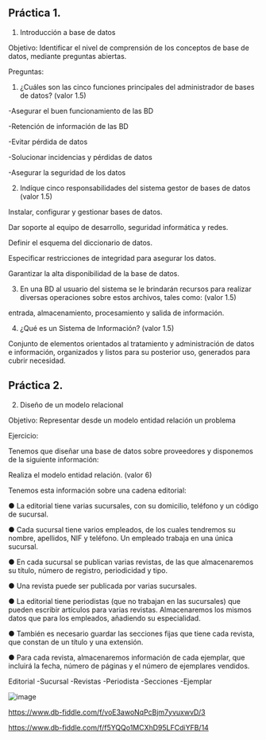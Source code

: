 ## Práctica 1.

1. Introducción a base de datos

Objetivo: Identificar el nivel de comprensión de los conceptos de base de datos,
mediante preguntas abiertas.
 
Preguntas:

1. ¿Cuáles son las cinco funciones principales del administrador de bases de datos?
(valor 1.5)

-Asegurar el buen funcionamiento de las BD

-Retención de información de las BD

-Evitar pérdida de datos

-Solucionar incidencias y pérdidas de datos

-Asegurar la seguridad de los datos

2. Indíque cinco responsabilidades del sistema gestor de bases de datos (valor 1.5)

Instalar, configurar y gestionar bases de datos.

Dar soporte al equipo de desarrollo, seguridad informática y redes.

Definir el esquema del diccionario de datos.

Especificar restricciones de integridad para asegurar los datos.

Garantizar la alta disponibilidad de la base de datos.

3. En una BD al usuario del sistema se le brindarán recursos para realizar diversas
operaciones sobre estos archivos, tales como: (valor 1.5)

 entrada, almacenamiento, procesamiento y salida de información.

4. ¿Qué es un Sistema de Información? (valor 1.5)

Conjunto de elementos orientados al tratamiento y administración de datos e información, organizados y listos para su posterior uso, generados para cubrir necesidad.

## Práctica 2.

2. Diseño de un modelo relacional

Objetivo: Representar desde un modelo entidad relación un problema


Ejercicio:

Tenemos que diseñar una base de datos sobre proveedores y disponemos de la siguiente
información:

Realiza el modelo entidad relación. (valor 6)

Tenemos esta información sobre una cadena editorial:

● La editorial tiene varias sucursales, con su domicilio, teléfono y un código de
sucursal.

● Cada sucursal tiene varios empleados, de los cuales tendremos su nombre,
apellidos, NIF y teléfono. Un empleado trabaja en una única sucursal.

● En cada sucursal se publican varias revistas, de las que almacenaremos su título,
número de registro, periodicidad y tipo.

● Una revista puede ser publicada por varias sucursales.

● La editorial tiene periodistas (que no trabajan en las sucursales) que pueden
escribir artículos para varias revistas. Almacenaremos los mismos datos que para
los empleados, añadiendo su especialidad.

● También es necesario guardar las secciones fijas que tiene cada revista, que
constan de un título y una extensión.

● Para cada revista, almacenaremos información de cada ejemplar, que incluirá la
fecha, número de páginas y el número de ejemplares vendidos.

Editorial
-Sucursal
-Revistas
-Periodista
-Secciones
-Ejemplar

![image](https://user-images.githubusercontent.com/90996552/169561502-540986e4-a73d-44a3-8e37-6119a188dbd4.png)


https://www.db-fiddle.com/f/voE3awoNqPcBjm7yvuxwvD/3


https://www.db-fiddle.com/f/f5YQQo1MCXhD95LFCdiYFB/14
